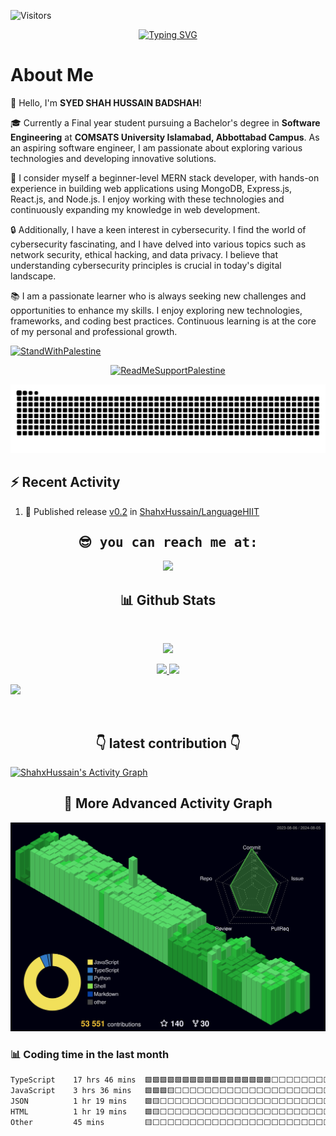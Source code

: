 ![Visitors](https://api.visitorbadge.io/api/visitors?path=https%3A%2F%2Fgithub.com%2FShahxHussain&label=Visitors%2FViews&countColor=%23263759)

<p align ="center">
<a href="https://git.io/typing-svg"><img src="https://readme-typing-svg.demolab.com?font=Fira+Code&size=30&duration=3599&pause=703&color=FF3A12&background=4EFF4100&width=600&lines=It's+Me+-+SYED+SHAH+HUSSAIN;Software+Engineer;AI%2FML+Enthusiast" alt="Typing SVG" /></a>
  </p>
  
  <h1>About Me</h1>
  <p>
    👋 Hello, I'm <strong>SYED SHAH HUSSAIN BADSHAH</strong>!
  </p>
  <p>
    🎓 Currently a Final year student pursuing a Bachelor's degree in <strong>Software Engineering</strong> at <strong>COMSATS University Islamabad, Abbottabad Campus</strong>. As an aspiring software engineer, I am passionate about exploring various technologies and developing innovative solutions.
  </p>
  <p>
    🚀 I consider myself a beginner-level MERN stack developer, with hands-on experience in building web applications using MongoDB, Express.js, React.js, and Node.js. I enjoy working with these technologies and continuously expanding my knowledge in web development.
  </p>
  <p>
    🔒 Additionally, I have a keen interest in cybersecurity. I find the world of cybersecurity fascinating, and I have delved into various topics such as network security, ethical hacking, and data privacy. I believe that understanding cybersecurity principles is crucial in today's digital landscape.
  </p>
  <p>
    📚 I am a passionate learner who is always seeking new challenges and opportunities to enhance my skills. I enjoy exploring new technologies, frameworks, and coding best practices. Continuous learning is at the core of my personal and professional growth.
  </p>

[![StandWithPalestine](https://raw.githubusercontent.com/Safouene1/support-palestine-banner/master/StandWithPalestine.svg)](https://github.com/Safouene1/support-palestine-banner)

<div align="center">

[![ReadMeSupportPalestine](https://raw.githubusercontent.com/Safouene1/support-palestine-banner/master/banner-support.svg)](https://github.com/Safouene1/support-palestine-banner)
</div>

<div align="center">
<!-- website link -->
    <a href=""> 
        <img src="https://github.com/shahxhussain/shahxhussain/blob/output/github-snake-dark.svg" alt="snake" />
    </a>
</div>

## ⚡ Recent Activity

<!--START_SECTION:activity-->
1. 🚀 Published release [v0.2](https://github.com/ShahxHussain/LanguageHIIT/releases/tag/v0.2) in [ShahxHussain/LanguageHIIT](https://github.com/ShahxHussain/LanguageHIIT)
<!--END_SECTION:activity-->

<div>
  <samp>
            <h2 align="center">😎 you can reach me at:</h2>
            <p align="center">
                <a href="" target="blank">
                    <img src="https://img.shields.io/badge/linkedin-%231DA1F2.svg?style=for-the-badge&logo=linkedin&logoColor=white" height="30" />
                </a>
            </p>
        </samp>
    </div>
<div>
        <h2 align="center">📊 Github Stats</h2>
        <br />
        <p align="center">
            <a href="https://github.com/shahxhussainr">
                <img src="https://github-readme-streak-stats-blush-two.vercel.app?user=shahxhussain&theme=dark&hide_border=true&date_format=j%20M%5B%20Y%5D" />
            </a>
        </p>
        <p align="center">
            <a href="https://github.com/shahxhussain">
                <img width="49.5%" src="https://github-readme-stats.vercel.app/api?username=shahxhussain&show_icons=true&count_private=true&theme=react&hide_border=true&bg_color=0D1117" />
                <img width="49.5%" src="https://github-readme-activity-graph.vercel.app/graph?username=shahxhussain&bg_color=0D1117&color=5BCDEC&line=5BCDEC&point=FFFFFF&hide_border=true" />
            </a>
        </p>
    </div>



![](https://leetcard.jacoblin.cool/Syed-Shah-Hussain?ext=heatmap)

<br>
<h2 align="center">👇 latest contribution 👇</h2>
<a href="https://github.com/shahxhussain/"><img alt="ShahxHussain's Activity Graph" src="https://github-readme-activity-graph.vercel.app/graph?username=shahxhussain&bg_color=0D1117&color=5BCDEC&line=5BCDEC&point=FFFFFF&hide_border=true" /></a>


<br>
<h2 align="center">🤡 More Advanced Activity Graph</h2>
<img src="https://raw.githubusercontent.com/shahxhussain/shahxhussain/master/profile-3d-contrib/profile-night-green.svg" />

### :bar_chart: Coding time in the last month

<!--START_SECTION:waka-->

```txt
TypeScript    17 hrs 46 mins  🟩🟩🟩🟩🟩🟩🟩🟩🟩🟩🟩🟩🟩🟩🟩🟩🟩⬜⬜⬜⬜⬜⬜⬜⬜   68.40 %
JavaScript    3 hrs 36 mins   🟩🟩🟩🟨⬜⬜⬜⬜⬜⬜⬜⬜⬜⬜⬜⬜⬜⬜⬜⬜⬜⬜⬜⬜⬜   13.90 %
JSON          1 hr 19 mins    🟩🟨⬜⬜⬜⬜⬜⬜⬜⬜⬜⬜⬜⬜⬜⬜⬜⬜⬜⬜⬜⬜⬜⬜⬜   05.09 %
HTML          1 hr 19 mins    🟩🟨⬜⬜⬜⬜⬜⬜⬜⬜⬜⬜⬜⬜⬜⬜⬜⬜⬜⬜⬜⬜⬜⬜⬜   05.09 %
Other         45 mins         🟨⬜⬜⬜⬜⬜⬜⬜⬜⬜⬜⬜⬜⬜⬜⬜⬜⬜⬜⬜⬜⬜⬜⬜⬜   02.93 %
```
<!--END_SECTION:waka-->



